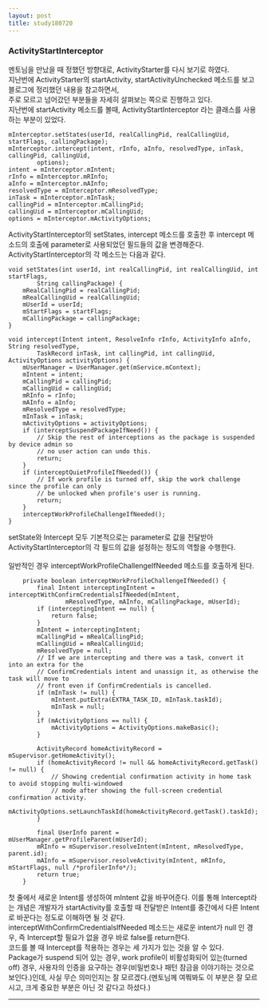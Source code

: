 ```yaml
---
layout: post
title: study180720
---
```


<h3>ActivityStartInterceptor</h3>

멘토님을 만났을 때 정했던 방향대로, ActivityStarter를 다시 보기로 하였다. 
<br />지난번에 ActivityStarter의 startActivity, startActivityUnchecked 메소드를 보고 블로그에 정리했던 내용을 참고하면서,
<br />주로 모르고 넘어갔던 부분들을 자세히 살펴보는 쪽으로 진행하고 있다.
<br />지난번에 startActivity 메소드를 볼때, ActivityStartInterceptor 라는 클래스를 사용하는 부분이 있었다.

~~~
mInterceptor.setStates(userId, realCallingPid, realCallingUid, startFlags, callingPackage);
mInterceptor.intercept(intent, rInfo, aInfo, resolvedType, inTask, callingPid, callingUid,
        options);
intent = mInterceptor.mIntent;
rInfo = mInterceptor.mRInfo;
aInfo = mInterceptor.mAInfo;
resolvedType = mInterceptor.mResolvedType;
inTask = mInterceptor.mInTask;
callingPid = mInterceptor.mCallingPid;
callingUid = mInterceptor.mCallingUid;
options = mInterceptor.mActivityOptions;
~~~

ActivityStartInterceptor의 setStates, intercept 메소드를 호출한 후 intercept 메소드의 호출에 parameter로 사용되었던 필드들의 값을 변경해준다.
ActivityStartInterceptor의 각 메소드는 다음과 같다.

~~~
void setStates(int userId, int realCallingPid, int realCallingUid, int startFlags,
        String callingPackage) {
    mRealCallingPid = realCallingPid;
    mRealCallingUid = realCallingUid;
    mUserId = userId;
    mStartFlags = startFlags;
    mCallingPackage = callingPackage;
}
~~~

~~~
void intercept(Intent intent, ResolveInfo rInfo, ActivityInfo aInfo, String resolvedType,
        TaskRecord inTask, int callingPid, int callingUid, ActivityOptions activityOptions) {
    mUserManager = UserManager.get(mService.mContext);
    mIntent = intent;
    mCallingPid = callingPid;
    mCallingUid = callingUid;
    mRInfo = rInfo;
    mAInfo = aInfo;
    mResolvedType = resolvedType;
    mInTask = inTask;
    mActivityOptions = activityOptions;
    if (interceptSuspendPackageIfNeed()) {
        // Skip the rest of interceptions as the package is suspended by device admin so
        // no user action can undo this.
        return;
    }
    if (interceptQuietProfileIfNeeded()) {
        // If work profile is turned off, skip the work challenge since the profile can only
        // be unlocked when profile's user is running.
        return;
    }
    interceptWorkProfileChallengeIfNeeded();
}
~~~

setState와 Intercept 모두 기본적으로는 parameter로 값을 전달받아 ActivityStartInterceptor의 각 필드의 값을 설정하는 정도의 역할을 수행한다.
<br />
<br />일반적인 경우 interceptWorkProfileChallengeIfNeeded 메소드를 호출하게 된다.

~~~
    private boolean interceptWorkProfileChallengeIfNeeded() {
        final Intent interceptingIntent = interceptWithConfirmCredentialsIfNeeded(mIntent,
                mResolvedType, mAInfo, mCallingPackage, mUserId);
        if (interceptingIntent == null) {
            return false;
        }
        mIntent = interceptingIntent;
        mCallingPid = mRealCallingPid;
        mCallingUid = mRealCallingUid;
        mResolvedType = null;
        // If we are intercepting and there was a task, convert it into an extra for the
        // ConfirmCredentials intent and unassign it, as otherwise the task will move to
        // front even if ConfirmCredentials is cancelled.
        if (mInTask != null) {
            mIntent.putExtra(EXTRA_TASK_ID, mInTask.taskId);
            mInTask = null;
        }
        if (mActivityOptions == null) {
            mActivityOptions = ActivityOptions.makeBasic();
        }

        ActivityRecord homeActivityRecord = mSupervisor.getHomeActivity();
        if (homeActivityRecord != null && homeActivityRecord.getTask() != null) {
            // Showing credential confirmation activity in home task to avoid stopping multi-windowed
            // mode after showing the full-screen credential confirmation activity.
            mActivityOptions.setLaunchTaskId(homeActivityRecord.getTask().taskId);
        }

        final UserInfo parent = mUserManager.getProfileParent(mUserId);
        mRInfo = mSupervisor.resolveIntent(mIntent, mResolvedType, parent.id);
        mAInfo = mSupervisor.resolveActivity(mIntent, mRInfo, mStartFlags, null /*profilerInfo*/);
        return true;
    }
~~~
첫 줄에서 새로운 Intent를 생성하여 mIntent 값을 바꾸어준다. 이를 통해 Intercept라는 개념은 개발자가 startActivity를 호출할 때 전달받은 Intent를 중간에서 다른 Intent로 바꾼다는 정도로 이해하면 될 것 같다.
<br />interceptWithConfirmCredentialsIfNeeded 메소드는 새로운 intent가 null 인 경우, 즉 Intercept할 필요가 없을 경우 바로 false를 return한다.
<br />코드를 볼 때 Intercept를 적용하는 경우는 세 가지가 있는 것을 알 수 있다. 
<br />Package가 suspend 되어 있는 경우, work profile이 비활성화되어 있는(turned off) 경우, 사용자의 인증을 요구하는 경우(비밀번호나 패턴 잠금을 이야기하는 것으로 보인다.)인데, 사실 무슨 의미인지는 잘 모르겠다.(멘토님께 여쭤봐도 이 부분은 잘 모르시고, 크게 중요한 부분은 아닌 것 같다고 하셨다.)
* * *
